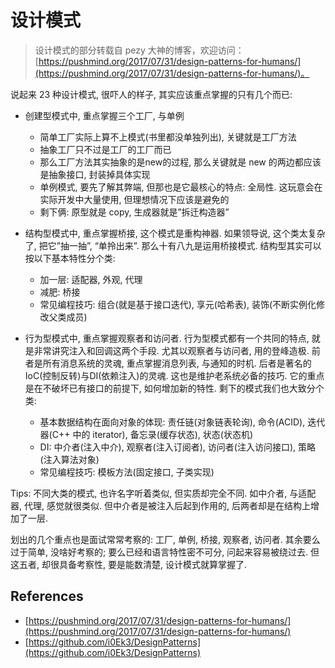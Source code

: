 # 设计模式

> 设计模式的部分转载自 pezy 大神的博客，欢迎访问：[https://pushmind.org/2017/07/31/design-patterns-for-humans/](https://pushmind.org/2017/07/31/design-patterns-for-humans/)。

说起来 23 种设计模式, 很吓人的样子, 其实应该重点掌握的只有几个而已:

- 创建型模式中, 重点掌握三个工厂, 与单例
    - 简单工厂实际上算不上模式(书里都没单独列出), 关键就是工厂方法
    - 抽象工厂只不过是工厂的工厂而已
    - 那么工厂方法其实抽象的是new的过程, 那么关键就是 new 的两边都应该是抽象接口, 封装掉具体实现
    - 单例模式, 要先了解其弊端, 但那也是它最核心的特点: 全局性. 这玩意会在实际开发中大量使用, 但理想情况下应该是避免的
    - 剩下俩: 原型就是 copy, 生成器就是”拆迁构造器”

- 结构型模式中, 重点掌握桥接, 这个模式是重构神器. 如果领导说, 这个类太复杂了, 把它”抽一抽”, “单拎出来”. 那么十有八九是运用桥接模式. 结构型其实可以按以下基本特性分个类:  
    - 加一层: 适配器, 外观, 代理
    - 减肥: 桥接
    - 常见编程技巧: 组合(就是基于接口迭代), 享元(哈希表), 装饰(不断实例化修改父类成员)

- 行为型模式中, 重点掌握观察者和访问者. 行为型模式都有一个共同的特点, 就是非常讲究注入和回调这两个手段. 尤其以观察者与访问者, 用的登峰造极. 前者是所有消息系统的灵魂, 重点掌握消息列表, 与通知的时机. 后者是著名的IoC(控制反转)与DI(依赖注入)的灵魂. 这也是维护老系统必备的技巧. 它的重点是在不破坏已有接口的前提下, 如何增加新的特性. 剩下的模式我们也大致分个类:
    - 基本数据结构在面向对象的体现: 责任链(对象链表轮询), 命令(ACID), 迭代器(C++ 中的 iterator), 备忘录(缓存状态), 状态(状态机)
    - DI: 中介者(注入中介), 观察者(注入订阅者), 访问者(注入访问接口), 策略(注入算法对象)
    - 常见编程技巧: 模板方法(固定接口, 子类实现)

Tips: 不同大类的模式, 也许名字听着类似, 但实质却完全不同. 如中介者, 与适配器, 代理, 感觉就很类似. 但中介者是被注入后起到作用的, 后两者却是在结构上增加了一层.

划出的几个重点也是面试常常考察的: 工厂, 单例, 桥接, 观察者, 访问者. 其余要么过于简单, 没啥好考察的; 要么已经和语言特性密不可分, 问起来容易被绕过去. 但这五者, 却很具备考察性, 要是能数清楚, 设计模式就算掌握了.


## References

- [https://pushmind.org/2017/07/31/design-patterns-for-humans/](https://pushmind.org/2017/07/31/design-patterns-for-humans/)
- [https://github.com/i0Ek3/DesignPatterns](https://github.com/i0Ek3/DesignPatterns)


